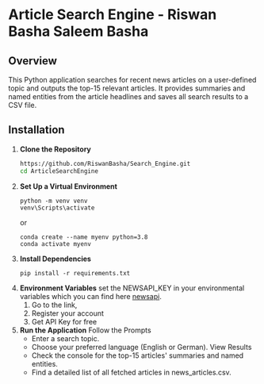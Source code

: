 # Article Search Engine - Riswan Basha Saleem Basha
## Overview
This Python application searches for recent news articles on a user-defined topic and outputs the top-15 relevant articles. It provides summaries and named entities from the article headlines and saves all search results to a CSV file.

## Installation

1. **Clone the Repository**
   ```bash
   https://github.com/RiswanBasha/Search_Engine.git
   cd ArticleSearchEngine
   ```
2. **Set Up a Virtual Environment**
   ```
   python -m venv venv
   venv\Scripts\activate
   ```
   or
    ```
   conda create --name myenv python=3.8
   conda activate myenv
   ```
3. **Install Dependencies**
   ```
   pip install -r requirements.txt
   ```
4. **Environment Variables**
   set the NEWSAPI_KEY in your environmental variables which you can find here [newsapi](https://newsapi.org/docs).
   1. Go to the link,
   2. Register your account
   3. Get API Key for free
5. **Run the Application**
   Follow the Prompts
   - Enter a search topic.
   - Choose your preferred language (English or German).
   View Results
   - Check the console for the top-15 articles' summaries and named entities.
   - Find a detailed list of all fetched articles in news_articles.csv.
